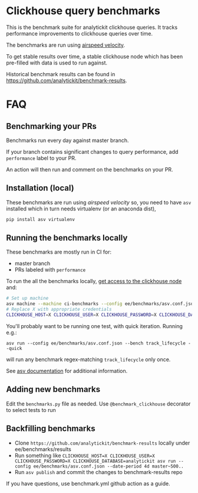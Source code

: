 # Clickhouse query benchmarks

This is the benchmark suite for analytickit clickhouse queries. It tracks performance improvements to clickhouse queries
over time.

The benchmarks are run using [airspeed velocity](https://asv.readthedocs.io/).

To get stable results over time, a stable clickhouse node which has been pre-filled with data is used to run against.

Historical benchmark results can be found in https://github.com/analytickit/benchmark-results.

# FAQ

## Benchmarking your PRs

Benchmarks run every day against master branch.

If your branch contains significant changes to query performance, add `performance` label to your PR.

An action will then run and comment on the benchmarks on your PR.

## Installation (local)

These benchmarks are run using *airspeed velocity* so, you need to have
``asv`` installed which in turn needs virtualenv (or an anaconda dist),

```bash
pip install asv virtualenv
```

## Running the benchmarks locally

These benchmarks are mostly run in CI for:

- master branch
- PRs labeled with `performance`

To run the all the benchmarks
locally, [get access to the clickhouse node](https://github.com/analytickit/vpc/blob/main/client_values/benchmarking/values.yaml)
and:

```bash
# Set up machine
asv machine --machine ci-benchmarks --config ee/benchmarks/asv.conf.json
# Replace X with appropriate credentials
CLICKHOUSE_HOST=X CLICKHOUSE_USER=X CLICKHOUSE_PASSWORD=X CLICKHOUSE_DATABASE=analytickit asv run --config ee/benchmarks/asv.conf.json
```

You'll probably want to be running one test, with quick iteration. Running e.g.:

```
asv run --config ee/benchmarks/asv.conf.json --bench track_lifecycle --quick
```

will run any benchmark regex-matching `track_lifecycle` only once.

See [asv documentation](https://asv.readthedocs.io/en/stable/commands.html#asv-run) for additional information.

## Adding new benchmarks

Edit the `benchmarks.py` file as needed. Use `@benchmark_clickhouse` decorator to select tests to run

## Backfilling benchmarks

- Clone `https://github.com/analytickit/benchmark-results` locally under ee/benchmarks/results
- Run something
  like `CLICKHOUSE_HOST=X CLICKHOUSE_USER=X CLICKHOUSE_PASSWORD=X CLICKHOUSE_DATABASE=analytickit asv run --config ee/benchmarks/asv.conf.json --date-period 4d master~500..`
- Run `asv publish` and commit the changes to benchmark-results repo

If you have questions, use benchmark.yml github action as a guide.
